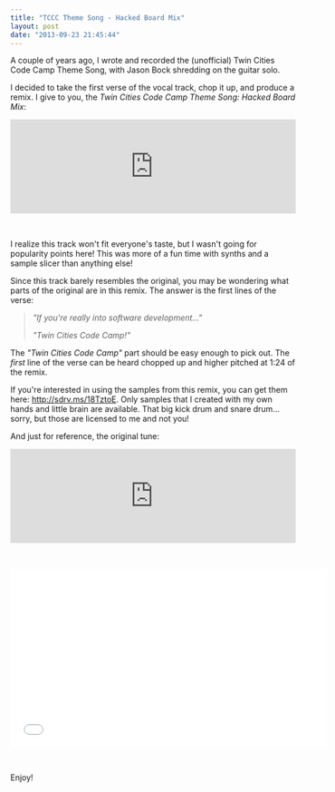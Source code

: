 ```yaml
---
title: "TCCC Theme Song - Hacked Board Mix"
layout: post
date: "2013-09-23 21:45:44"
---
```


<p>A couple of years ago, I wrote and recorded the (unofficial) Twin Cities
    Code Camp Theme Song, with Jason Bock shredding on the guitar solo.</p>







<p>I decided to take the first verse of the vocal track, chop it up, and 
    produce a remix. I give to you, the <em>Twin Cities Code Camp Theme
    Song: Hacked Board Mix</em>:</p>







<iframe width="100%" height="166" scrolling="no" frameborder="no" src="https://w.soundcloud.com/player/?url=http%3A%2F%2Fapi.soundcloud.com%2Ftracks%2F111401088"> </iframe>
<p>&nbsp;</p>







<p>I realize this track won't fit everyone's taste, but I wasn't going for
    popularity points here! This was more of a fun time with synths and
    a sample slicer than anything else!</p>







<p>Since this track barely resembles the original, you may be wondering what
    parts of the original are in this remix. The answer is the first lines
    of the verse:</p>







<blockquote><em>
    
<p>"If you're really into software development..."</p>






    
<p>"Twin Cities Code Camp!"</p>






</em></blockquote>

<p>The <em>"Twin Cities Code Camp"</em> part should be easy enough to pick out.
    The <em>first</em> line of the verse can be heard chopped up and higher
    pitched at 1:24 of the remix.</p>







<p>If you're interested in using the samples from this remix, you can get
them here: <a href="http://sdrv.ms/18TztoE">http://sdrv.ms/18TztoE</a>. Only
samples that I created with my own hands and little brain are available. That
big kick drum and snare drum... sorry, but those are licensed to me and not 
you!</p>







<p>And just for reference, the original tune:</p>







<iframe width="100%" height="166" scrolling="no" frameborder="no" src="https://w.soundcloud.com/player/?url=http%3A%2F%2Fapi.soundcloud.com%2Ftracks%2F111432298"> </iframe>
<p>&nbsp;</p>






<iframe width="560" height="315" src="//www.youtube.com/embed/L1Q1gw8fhUE" frameborder="0"> </iframe>
<p>&nbsp;</p>






<p>Enjoy!</p>





